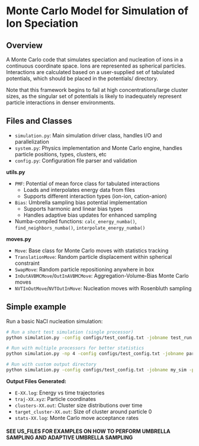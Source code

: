 # Monte Carlo Model for Simulation of Ion Speciation

## Overview
A Monte Carlo code that simulates speciation and nucleation of ions in a continuous coordinate space. Ions are represented as spherical particles. Interactions are calculated based on a user-supplied set of tabulated potentials, which should be placed in the potentials/ directory.

Note that this framework begins to fail at high concentrations/large cluster sizes, as the singular set of potentials is likely to inadequately represent particle interactions in denser environments. 
 
## Files and Classes

- `simulation.py`: Main simulation driver class, handles I/O and parallelization
- `system.py`: Physics implementation and Monte Carlo engine, handles particle positions, types, clusters, etc
- `config.py`: Configuration file parser and validation

**utils.py**
- `PMF`: Potential of mean force class for tabulated interactions
  - Loads and interpolates energy data from files
  - Supports different interaction types (ion-ion, cation-anion)
- `Bias`: Umbrella sampling bias potential implementation
  - Supports harmonic and linear bias types
  - Handles adaptive bias updates for enhanced sampling
- Numba-compiled functions: `calc_energy_numba()`, `find_neighbors_numba()`, `interpolate_energy_numba()`

**moves.py**
- `Move`: Base class for Monte Carlo moves with statistics tracking
- `TranslationMove`: Random particle displacement within spherical constraint
- `SwapMove`: Random particle repositioning anywhere in box
- `InOutAVBMCMove`/`OutInAVBMCMove`: Aggregation-Volume-Bias Monte Carlo moves
- `NVTInOutMove`/`NVTOutInMove`: Nucleation moves with Rosenbluth sampling

## Simple example

Run a basic NaCl nucleation simulation:

```bash
# Run a short test simulation (single processor)
python simulation.py -config configs/test_config.txt -jobname test_run

# Run with multiple processors for better statistics
python simulation.py -np 4 -config configs/test_config.txt -jobname parallel_test

# Run with custom output directory
python simulation.py -config configs/test_config.txt -jobname my_sim -path ./results
```

**Output Files Generated:**
- `E-XX.log`: Energy vs time trajectories
- `traj-XX.xyz`: Particle coordinates
- `clusters-XX.out`: Cluster size distributions over time
- `target_cluster-XX.out`: Size of cluster around particle 0
- `stats-XX.log`: Monte Carlo move acceptance rates

#### SEE US_FILES FOR EXAMPLES ON HOW TO PERFORM UMBRELLA SAMPLING AND ADAPTIVE UMBRELLA SAMPLING